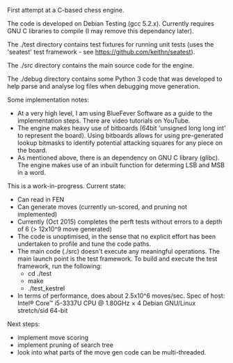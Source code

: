 
First attempt at a C-based chess engine.

The code is developed on Debian Testing (gcc 5.2.x). Currently requires GNU C libraries to compile (I may remove this dependancy later). 

The ./test directory contains test fixtures for running unit tests (uses the 'seatest' test framework - see https://github.com/keithn/seatest). 

The ./src directory contains the main source code for the engine.

The ./debug directory contains some Python 3 code that was developed to help parse and analyse log files when debugging move generation.



Some implementation notes:
* At a very high level, I am using BlueFever Software as a guide to the implementation steps. There are video tutorials on YouTube.
* The engine makes heavy use of bitboards (64bit 'unsigned long long int' to represent the board). Using bitboards allows for using pre-generated lookup bitmasks to identify potential attacking squares for any piece on the board.
* As mentioned above, there is an dependency on GNU C library (glibc). The engine makes use of an inbuilt function for determing LSB and MSB in a word.


This is a work-in-progress. Current state:
* Can read in FEN
* Can generate moves (currently un-scored, and pruning not implemented)
* Currently (Oct 2015) completes the perft tests without errors to a depth of 6 (> 12x10^9 move generated)
* The code is unoptimised, in the sense that no explicit effort has been undertaken to profile and tune the code paths.
* The main code (./src) doesn't execute any meaningful operations. The main launch point is the test framework. To build and execute the test framework, run the following:
	* cd ./test
	* make
	* ./test_kestrel
* In terms of performance, does about 2.5x10^6 moves/sec. Spec of host:
	Intel® Core™ i5-3337U CPU @ 1.80GHz × 4 
	Debian GNU/Linux stretch/sid 64-bit
	

Next steps:
- implement move scoring
- implement pruning of search tree
- look into what parts of the move gen code can be multi-threaded.




